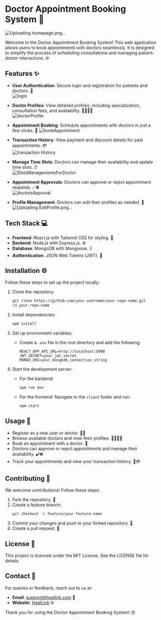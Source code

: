 # Doctor Appointment Booking System 🏥
  ![Uploading homepage.png…]()

Welcome to the Doctor Appointment Booking System! This web application allows users to book appointments with doctors seamlessly. It is designed to simplify the process of scheduling consultations and managing patient-doctor interactions. 🌐

## Features ✨
- **User Authentication**: Secure login and registration for patients and doctors. 🔑  
  ![login](https://github.com/user-attachments/assets/9ce46f0a-36ce-4cce-9088-ea11f775ac36)
  
- **Doctor Profiles**: View detailed profiles, including specialization, consultation fees, and availability. 👩‍⚕️👨‍⚕️  
  ![doctorProfile](https://github.com/user-attachments/assets/bcf63c2a-0616-4ea2-bfc1-962c935de946)

- **Appointment Booking**: Schedule appointments with doctors in just a few clicks. 📅
  ![bookAppointment](https://github.com/user-attachments/assets/1c71695a-5ca8-489b-8271-7ac89c2afd5d)

- **Transaction History**: View payment and discount details for past appointments. 💳  
  ![transaction History](https://github.com/user-attachments/assets/b383e890-c007-480d-8002-fc61aa524a44)

- **Manage Time Slots**: Doctors can manage their availability and update time slots. ⏰  
  ![SlotsManagementsForDoctor](https://github.com/user-attachments/assets/76849185-429b-4792-8ddb-4e250f3eba39)

- **Appointment Approvals**: Doctors can approve or reject appointment requests. ✅❌  
  ![doctorsApproval](https://github.com/user-attachments/assets/7281c596-bdb5-46e8-acb5-0a1130dcd8f7)

  
- **Profile Management**: Doctors can edit their profiles as needed. 📝  
  ![Uploading EditProfile.png…]()


## Tech Stack 💻
- **Frontend**: React.js with Tailwind CSS for styling. 🎨
- **Backend**: Node.js with Express.js. ⚙️
- **Database**: MongoDB with Mongoose. 🗄️
- **Authentication**: JSON Web Tokens (JWT). 🔐

## Installation ⚙️
Follow these steps to set up the project locally:

1. Clone the repository:
    ```bash
    git clone https://github.com/your-username/your-repo-name.git
    cd your-repo-name
    ```

2. Install dependencies:
    ```bash
    npm install
    ```

3. Set up environment variables:
    - Create a `.env` file in the root directory and add the following:
      ```env
      REACT_APP_API_URL=http://localhost:5000
      JWT_SECRET=your_jwt_secret
      MONGO_URI=your_mongodb_connection_string
      ```

4. Start the development server:
    - For the backend:
      ```bash
      npm run dev
      ```
    - For the frontend:
      Navigate to the `client` folder and run:
      ```bash
      npm start
      ```

## Usage 🚀
- Register as a new user or doctor. 🧑‍💻
- Browse available doctors and view their profiles. 👨‍⚕️👩‍⚕️
- Book an appointment with a doctor. 📅
- Doctors can approve or reject appointments and manage their availability. ✔️❌
- Track your appointments and view your transaction history. 📜💳

## Contributing 🤝
We welcome contributions! Follow these steps:

1. Fork the repository. 🍴
2. Create a feature branch:
    ```bash
    git checkout -b feature/your-feature-name
    ```
3. Commit your changes and push to your forked repository. 🚀
4. Create a pull request. 🔄

## License 📜
This project is licensed under the MIT License. See the LICENSE file for details.

## Contact 📧
For queries or feedback, reach out to us at:
- **Email**: support@heallink.com 📩
- **Website**: [HealLink](http://www.heallink.com) 🌐

Thank you for using the Doctor Appointment Booking System! 😊
